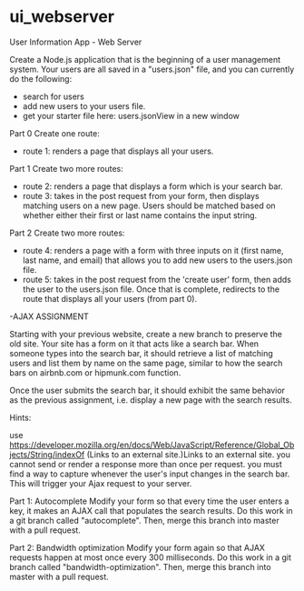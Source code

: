 # ui_webserver

User Information App - Web Server

Create a Node.js application that is the beginning of a user management system. Your users are all saved in a "users.json" file, and you can currently do the following:
- search for users
- add new users to your users file.
- get your starter file here: users.jsonView in a new window

Part 0
Create one route:
- route 1: renders a page that displays all your users.

Part 1
Create two more routes:
- route 2: renders a page that displays a form which is your search bar.
- route 3: takes in the post request from your form, then displays matching users on a new page. Users should be matched based on whether either their first or last name contains the input string.

Part 2
Create two more routes:
- route 4: renders a page with a form with three inputs on it (first name, last name, and email) that allows you to add new users to the users.json file.
- route 5: takes in the post request from the 'create user' form, then adds the user to the users.json file. Once that is complete, redirects to the route that displays all your users (from part 0).



-AJAX ASSIGNMENT

Starting with your previous website, create a new branch to preserve the old site.
Your site has a form on it that acts like a search bar. When someone types into the search bar, it should retrieve a list of matching users and list them by name on the same page, similar to how the search bars on airbnb.com or hipmunk.com function.

Once the user submits the search bar, it should exhibit the same behavior as the previous assignment, i.e. display a new page with the search results.

Hints:

use https://developer.mozilla.org/en/docs/Web/JavaScript/Reference/Global_Objects/String/indexOf (Links to an external site.)Links to an external site.
you cannot send or render a response more than once per request.
you must find a way to capture whenever the user's input changes in the search bar. This will trigger your Ajax request to your server.

Part 1: Autocomplete
Modify your form so that every time the user enters a key, it makes an AJAX call that populates the search results.
Do this work in a git branch called "autocomplete". Then, merge this branch into master with a pull request.

Part 2: Bandwidth optimization
Modify your form again so that AJAX requests happen at most once every 300 milliseconds.
Do this work in a git branch called "bandwidth-optimization". Then, merge this branch into master with a pull request.
